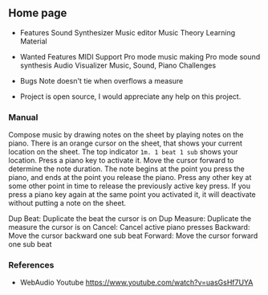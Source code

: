 ## Home page

- Features
  Sound Synthesizer
  Music editor
  Music Theory Learning Material
  
- Wanted Features
  MIDI Support
  Pro mode music making
  Pro mode sound synthesis
  Audio Visualizer
  Music, Sound, Piano Challenges

- Bugs
  Note doesn't tie when overflows a measure
  


- Project is open source, I would appreciate any help on this project.

### Manual

Compose music by drawing notes on the sheet by playing notes on the piano.
There is an orange cursor on the sheet, that shows your current location on the sheet. 
The top indicator `1m. 1 beat 1 sub` shows your location.
Press a piano key to activate it. Move the cursor forward to determine the note duration. 
The note begins at the point you press the piano, and ends at the point you release the piano.
Press any other key at some other point in time to release the previously active key press.
If you press a piano key again at the same point you activated it, it will deactivate without putting a note on the sheet.

Dup Beat: Duplicate the beat the cursor is on
Dup Measure: Duplicate the measure the cursor is on
Cancel: Cancel active piano presses
Backward: Move the cursor backward one sub beat
Forward: Move the cursor forward one sub beat


### References

- WebAudio Youtube https://www.youtube.com/watch?v=uasGsHf7UYA
